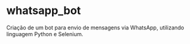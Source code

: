 # whatsapp_bot
Criação de um bot para envio de mensagens via WhatsApp, utilizando linguagem Python e Selenium.
